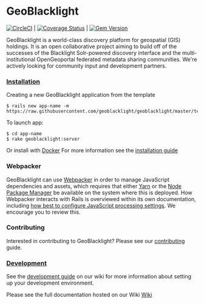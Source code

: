 # GeoBlacklight

[![CircleCI](https://circleci.com/gh/geoblacklight/geoblacklight.svg?style=svg)](https://circleci.com/gh/geoblacklight/geoblacklight) | [![Coverage Status](https://img.shields.io/coveralls/geoblacklight/geoblacklight.svg)](https://coveralls.io/r/geoblacklight/geoblacklight?branch=coveralls) | [![Gem Version](https://img.shields.io/gem/v/geoblacklight.svg)](https://github.com/geoblacklight/geoblacklight/releases)

GeoBlacklight is a world-class discovery platform for geospatial (GIS) holdings. It
is an open collaborative project aiming to build off of the successes
of the Blacklight Solr-powered discovery interface and the
multi-institutional OpenGeoportal federated metadata sharing
communities. We're actively looking for community input and development partners.

### [Installation](https://github.com/geoblacklight/geoblacklight/wiki/Installation)

Creating a new GeoBlacklight application from the template

```
$ rails new app-name -m https://raw.githubusercontent.com/geoblacklight/geoblacklight/master/template.rb
```

To launch app:

```
$ cd app-name
$ rake geoblacklight:server
```

Or install with [Docker](https://github.com/geoblacklight/geoblacklight-docker)
For more information see the [installation guide](https://github.com/geoblacklight/geoblacklight/wiki/Installation)

### Webpacker
GeoBlacklight can use [Webpacker](https://github.com/rails/webpacker) in order to manage JavaScript dependencies and assets, which requires that either [Yarn](https://yarnpkg.com/) or the [Node Package Manager](https://www.npmjs.com/) be available on the system where this is deployed.  How Webpacker interacts with Rails is overviewed within its own documentation, including [how best to configure JavaScript processing settings](https://github.com/rails/webpacker/blob/master/docs/webpack.md).  We encourage you to review this.

### Contributing
Interested in contributing to GeoBlacklight? Please see our [contributing](CONTRIBUTING.md) guide.

### [Development](https://github.com/geoblacklight/geoblacklight/wiki/Development)

See the [development guide](https://github.com/geoblacklight/geoblacklight/wiki/Development) on our wiki for more information about setting up your development environment.


Please see the full documentation hosted on our Wiki [Wiki](https://github.com/geoblacklight/geoblacklight/wiki)
